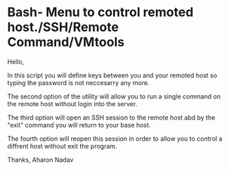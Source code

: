 # Bash- Menu to control remoted host./SSH/Remote Command/VMtools
Hello,

In this script you will define keys between you and your remoted host so typing the password is not neccesarry any more.

The second option of the utility will allow you to run a single command on the remote host without login into the server.

The third option will open an SSH session to the remote host abd by the "exit" command you will return to your base host.

The fourth option will reopen this session in order to allow you to control a diffrent host without exit the program.

Thanks,
Aharon Nadav

